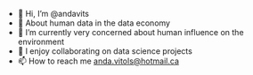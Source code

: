 - 👋 Hi, I’m @andavits
- 👀 About human data in the data economy
- 🌱 I’m currently very concerned about human influence on the environment
- 💞️ I enjoy collaborating on data science projects
- 📫 How to reach me anda.vitols@hotmail.ca

<!---
andavits/andavits is a ✨ special ✨ repository because its `README.md` (this file) appears on your GitHub profile.
You can click the Preview link to take a look at your changes.
--->
